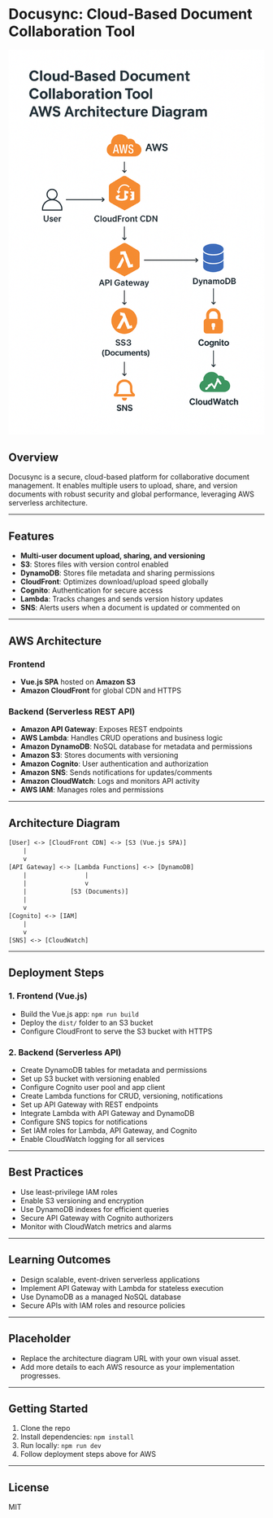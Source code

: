 
# Docusync: Cloud-Based Document Collaboration Tool

![AWS Architecture Diagram](diagram.png)

## Overview
Docusync is a secure, cloud-based platform for collaborative document management. It enables multiple users to upload, share, and version documents with robust security and global performance, leveraging AWS serverless architecture.

---

## Features
- **Multi-user document upload, sharing, and versioning**
- **S3**: Stores files with version control enabled
- **DynamoDB**: Stores file metadata and sharing permissions
- **CloudFront**: Optimizes download/upload speed globally
- **Cognito**: Authentication for secure access
- **Lambda**: Tracks changes and sends version history updates
- **SNS**: Alerts users when a document is updated or commented on

---

## AWS Architecture

### Frontend
- **Vue.js SPA** hosted on **Amazon S3**
- **Amazon CloudFront** for global CDN and HTTPS

### Backend (Serverless REST API)
- **Amazon API Gateway**: Exposes REST endpoints
- **AWS Lambda**: Handles CRUD operations and business logic
- **Amazon DynamoDB**: NoSQL database for metadata and permissions
- **Amazon S3**: Stores documents with versioning
- **Amazon Cognito**: User authentication and authorization
- **Amazon SNS**: Sends notifications for updates/comments
- **Amazon CloudWatch**: Logs and monitors API activity
- **AWS IAM**: Manages roles and permissions

---

## Architecture Diagram
```
[User] <-> [CloudFront CDN] <-> [S3 (Vue.js SPA)]
	|
	v
[API Gateway] <-> [Lambda Functions] <-> [DynamoDB]
	|                |
	|                v
	|            [S3 (Documents)]
	|
	v
[Cognito] <-> [IAM]
	|
	v
[SNS] <-> [CloudWatch]
```

---

## Deployment Steps

### 1. Frontend (Vue.js)
- Build the Vue.js app: `npm run build`
- Deploy the `dist/` folder to an S3 bucket
- Configure CloudFront to serve the S3 bucket with HTTPS

### 2. Backend (Serverless API)
- Create DynamoDB tables for metadata and permissions
- Set up S3 bucket with versioning enabled
- Configure Cognito user pool and app client
- Create Lambda functions for CRUD, versioning, notifications
- Set up API Gateway with REST endpoints
- Integrate Lambda with API Gateway and DynamoDB
- Configure SNS topics for notifications
- Set IAM roles for Lambda, API Gateway, and Cognito
- Enable CloudWatch logging for all services

---

## Best Practices
- Use least-privilege IAM roles
- Enable S3 versioning and encryption
- Use DynamoDB indexes for efficient queries
- Secure API Gateway with Cognito authorizers
- Monitor with CloudWatch metrics and alarms

---

## Learning Outcomes
- Design scalable, event-driven serverless applications
- Implement API Gateway with Lambda for stateless execution
- Use DynamoDB as a managed NoSQL database
- Secure APIs with IAM roles and resource policies

---

## Placeholder
- Replace the architecture diagram URL with your own visual asset.
- Add more details to each AWS resource as your implementation progresses.

---

## Getting Started
1. Clone the repo
2. Install dependencies: `npm install`
3. Run locally: `npm run dev`
4. Follow deployment steps above for AWS

---

## License
MIT
